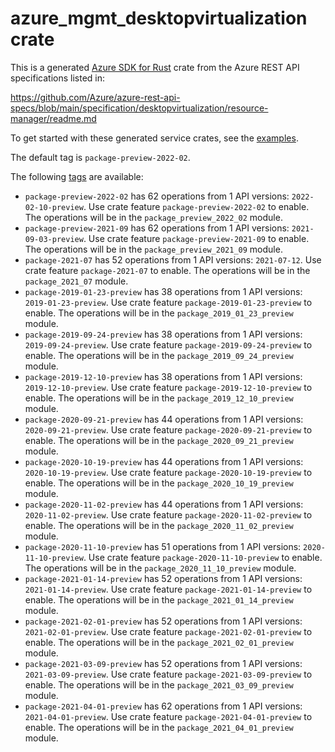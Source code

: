 # azure_mgmt_desktopvirtualization crate

This is a generated [Azure SDK for Rust](https://github.com/Azure/azure-sdk-for-rust) crate from the Azure REST API specifications listed in:

https://github.com/Azure/azure-rest-api-specs/blob/main/specification/desktopvirtualization/resource-manager/readme.md

To get started with these generated service crates, see the [examples](https://github.com/Azure/azure-sdk-for-rust/blob/main/services/README.md#examples).

The default tag is `package-preview-2022-02`.

The following [tags](https://github.com/Azure/azure-sdk-for-rust/blob/main/services/tags.md) are available:

- `package-preview-2022-02` has 62 operations from 1 API versions: `2022-02-10-preview`. Use crate feature `package-preview-2022-02` to enable. The operations will be in the `package_preview_2022_02` module.
- `package-preview-2021-09` has 62 operations from 1 API versions: `2021-09-03-preview`. Use crate feature `package-preview-2021-09` to enable. The operations will be in the `package_preview_2021_09` module.
- `package-2021-07` has 52 operations from 1 API versions: `2021-07-12`. Use crate feature `package-2021-07` to enable. The operations will be in the `package_2021_07` module.
- `package-2019-01-23-preview` has 38 operations from 1 API versions: `2019-01-23-preview`. Use crate feature `package-2019-01-23-preview` to enable. The operations will be in the `package_2019_01_23_preview` module.
- `package-2019-09-24-preview` has 38 operations from 1 API versions: `2019-09-24-preview`. Use crate feature `package-2019-09-24-preview` to enable. The operations will be in the `package_2019_09_24_preview` module.
- `package-2019-12-10-preview` has 38 operations from 1 API versions: `2019-12-10-preview`. Use crate feature `package-2019-12-10-preview` to enable. The operations will be in the `package_2019_12_10_preview` module.
- `package-2020-09-21-preview` has 44 operations from 1 API versions: `2020-09-21-preview`. Use crate feature `package-2020-09-21-preview` to enable. The operations will be in the `package_2020_09_21_preview` module.
- `package-2020-10-19-preview` has 44 operations from 1 API versions: `2020-10-19-preview`. Use crate feature `package-2020-10-19-preview` to enable. The operations will be in the `package_2020_10_19_preview` module.
- `package-2020-11-02-preview` has 44 operations from 1 API versions: `2020-11-02-preview`. Use crate feature `package-2020-11-02-preview` to enable. The operations will be in the `package_2020_11_02_preview` module.
- `package-2020-11-10-preview` has 51 operations from 1 API versions: `2020-11-10-preview`. Use crate feature `package-2020-11-10-preview` to enable. The operations will be in the `package_2020_11_10_preview` module.
- `package-2021-01-14-preview` has 52 operations from 1 API versions: `2021-01-14-preview`. Use crate feature `package-2021-01-14-preview` to enable. The operations will be in the `package_2021_01_14_preview` module.
- `package-2021-02-01-preview` has 52 operations from 1 API versions: `2021-02-01-preview`. Use crate feature `package-2021-02-01-preview` to enable. The operations will be in the `package_2021_02_01_preview` module.
- `package-2021-03-09-preview` has 52 operations from 1 API versions: `2021-03-09-preview`. Use crate feature `package-2021-03-09-preview` to enable. The operations will be in the `package_2021_03_09_preview` module.
- `package-2021-04-01-preview` has 62 operations from 1 API versions: `2021-04-01-preview`. Use crate feature `package-2021-04-01-preview` to enable. The operations will be in the `package_2021_04_01_preview` module.